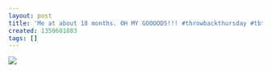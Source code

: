 ```yaml
---
layout: post
title: 'Me at about 18 months. OH MY GOOOODS!!! #throwbackthursday #tbt #anactualpolaroid'
created: 1350601883
tags: []
---
```

![](http://25.media.tumblr.com/tumblr_mc432z64kd1rsr8w3o1_500.jpg)


